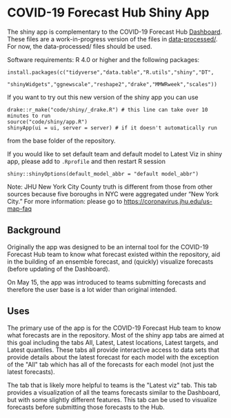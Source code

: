 # COVID-19 Forecast Hub Shiny App

The shiny app is complementary to the COVID-19 Forecast Hub 
[Dashboard](https://reichlab.io/covid19-forecast-hub/).
These files are a work-in-progress version of the files in [data-processed/](../../data-processed).
For now, the data-processed/ files should be used.

Software requirements: R 4.0 or higher and the following packages:

    install.packages(c("tidyverse","data.table","R.utils","shiny","DT",
                       "shinyWidgets","ggnewscale","reshape2","drake","MMWRweek","scales"))

If you want to try out this new version of the shiny app you can use 

    drake::r_make("code/shiny/_drake.R") # this line can take over 10 minutes to run
    source("code/shiny/app.R")
    shinyApp(ui = ui, server = server) # if it doesn't automatically run
    
from the base folder of the repository.

If you would like to set default team and default model to Latest Viz in shiny app,
please add to ```.Rprofile``` and then restart R session

    shiny::shinyOptions(default_model_abbr = "default model_abbr")

Note: JHU New York City County truth is different from those from other sources because five boroughs in NYC were aggregated under “New York City.” For more information: please go to https://coronavirus.jhu.edu/us-map-faq

## Background

Originally the app was designed to be an internal tool for the COVID-19 Forecast
Hub team to know what forecast existed within the repository,
aid in the building of an ensemble forecast, 
and (quickly) visualize forecasts (before updating of the Dashboard). 

On May 15, the app was introduced to teams submitting forecasts and therefore
the user base is a lot wider than original intended. 

## Uses

The primary use of the app is for the COVID-19 Forecast Hub team to know what
forecasts are in the repository. Most of the shiny app tabs are aimed at this 
goal including the tabs All, Latest, Latest locations, Latest targets, and
Latest quantiles. These tabs all provide interactive access to data sets that 
provide details about the latest forecast for each model with the exception
of the "All" tab which has all of the forecasts for each model 
(not just the latest forecasts). 

The tab that is likely more helpful to teams is the "Latest viz" tab. 
This tab provides a visualization of all the teams forecasts similar to the
Dashboard, but with some slightly different features. 
This tab can be used to visualize forecasts before submitting those forecasts
to the Hub. 
